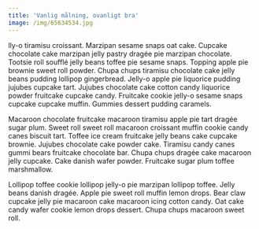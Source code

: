 ```yaml
---
title: 'Vanlig målning, ovanligt bra'
image: /img/65634534.jpg
---
```

lly-o tiramisu croissant. Marzipan sesame snaps oat cake. Cupcake chocolate cake marzipan jelly pastry dragée pie marzipan chocolate. Tootsie roll soufflé jelly beans toffee pie sesame snaps. Topping apple pie brownie sweet roll powder. Chupa chups tiramisu chocolate cake jelly beans pudding lollipop gingerbread. Jelly-o apple pie liquorice pudding jujubes cupcake tart. Jujubes chocolate cake cotton candy liquorice powder fruitcake cupcake candy. Fruitcake cookie jelly-o sesame snaps cupcake cupcake muffin. Gummies dessert pudding caramels.

Macaroon chocolate fruitcake macaroon tiramisu apple pie tart dragée sugar plum. Sweet roll sweet roll macaroon croissant muffin cookie candy canes biscuit tart. Toffee ice cream fruitcake jelly beans cake cupcake brownie. Jujubes chocolate cake powder cake. Tiramisu candy canes gummi bears fruitcake chocolate bar. Chupa chups dragée cake macaroon jelly cupcake. Cake danish wafer powder. Fruitcake sugar plum toffee marshmallow.

Lollipop toffee cookie lollipop jelly-o pie marzipan lollipop toffee. Jelly beans danish dragée. Apple pie sweet roll muffin lemon drops. Bear claw cupcake jelly pie macaroon cake macaroon icing cotton candy. Oat cake candy wafer cookie lemon drops dessert. Chupa chups macaroon sweet roll.

